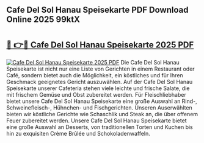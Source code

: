 ## Cafe Del Sol Hanau Speisekarte PDF Download Online 2025 99ktX

# <h2><a href="http://gcahg1.nevu.top/?p=Cafe+Del+Sol+Hanau+Speisekarte">🔗 👉🔴 Cafe Del Sol Hanau Speisekarte 2025 PDF</a></h2>

[![Cafe Del Sol Hanau Speisekarte 2025 PDF](https://i.imgur.com/dBaPXMq.png)](http://gcahg1.nevu.top/?p=Cafe+Del+Sol+Hanau+Speisekarte)
Die Cafe Del Sol Hanau Speisekarte ist nicht nur eine Liste von Gerichten in einem Restaurant oder Café, sondern bietet auch die Möglichkeit, ein köstliches und für Ihren Geschmack geeignetes Gericht auszuwählen. Auf der Cafe Del Sol Hanau Speisekarte unserer Cafeteria stehen viele leichte und frische Salate, die mit frischem Gemüse und Obst zubereitet werden. Für Fleischliebhaber bietet unsere Cafe Del Sol Hanau Speisekarte eine große Auswahl an Rind-, Schweinefleisch-, Hühnchen- und Fischgerichten. Unseren Auserwählten bieten wir köstliche Gerichte wie Schaschlik und Steak an, die über offenem Feuer zubereitet werden. Unsere Cafe Del Sol Hanau Speisekarte bietet eine große Auswahl an Desserts, von traditionellen Torten und Kuchen bis hin zu exquisiten Crème Brûlée und Schokoladenwaffeln.
